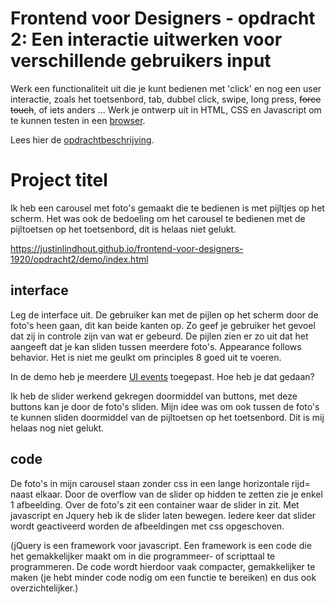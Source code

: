 # Frontend voor Designers - opdracht 2: Een interactie uitwerken voor verschillende gebruikers input

Werk een functionaliteit uit die je kunt bedienen met 'click' en nog een user interactie, zoals het toetsenbord, tab, dubbel click, swipe, long press, <del>force touch</del>, of iets anders ... Werk je ontwerp uit in HTML, CSS en Javascript om te kunnen testen in een [browser](https://en.m.wikipedia.org/wiki/List_of_web_browsers).

Lees hier de [opdrachtbeschrijving](./opdrachtbeschrijving.md).


# Project titel
Ik heb een carousel met foto's gemaakt die te bedienen is met pijltjes op het scherm. Het was ook de bedoeling om het carousel te bedienen met de pijltoetsen op het toetsenbord, dit is helaas niet gelukt.

https://justinlindhout.github.io/frontend-voor-designers-1920/opdracht2/demo/index.html

## interface
Leg de interface uit.
De gebruiker kan met de pijlen op het scherm door de foto's heen gaan, dit kan beide kanten op. Zo geef je gebruiker het gevoel dat zij in controle zijn van wat er gebeurd.
De pijlen zien er zo uit dat het aangeeft dat je kan sliden tussen meerdere foto's. Appearance follows behavior.
Het is niet me geulkt om principles 8 goed uit te voeren.

In de demo heb je meerdere [UI events](https://developer.mozilla.org/en-US/docs/Web/API/UIEvent) toegepast. Hoe heb je dat gedaan?

Ik heb de slider werkend gekregen doormiddel van buttons, met deze buttons kan je door de foto's sliden. Mijn idee was om ook tussen de foto's te kunnen sliden doormiddel van de pijltoetsen op het toetsenbord. Dit is mij helaas nog niet gelukt.
## code

De foto's in mijn carousel staan zonder css in een lange horizontale rijd= naast elkaar. Door de overflow van de slider op hidden te zetten zie je enkel 1 afbeelding. Over de foto's zit een container waar de slider in zit.
Met javascript en Jquery heb ik de slider laten bewegen. Iedere keer dat slider wordt geactiveerd worden de afbeeldingen met css opgeschoven.

(jQuery is een framework voor javascript.
Een framework is een code die het gemakkelijker maakt om in die programmeer- of scripttaal te programmeren.
De code wordt hierdoor vaak compacter, gemakkelijker te maken (je hebt minder code nodig om een functie te bereiken) en dus ook overzichtelijker.)
